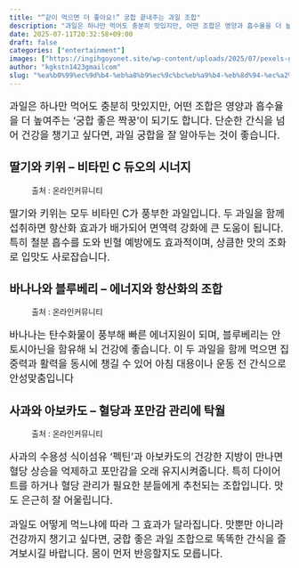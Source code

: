 ```yaml
---
title: "“같이 먹으면 더 좋아요!” 궁합 끝내주는 과일 조합"
description: "과일은 하나만 먹어도 충분히 맛있지만, 어떤 조합은 영양과 흡수율을 더 높여주는 ‘궁합 좋은 짝꿍’이 되기도 합니다. 단순한 간식을 넘어 건강을 챙기고 싶다면, 과일 궁합을 잘 알아두는 것이 좋습니다."
date: 2025-07-11T20:32:58+09:00
draft: false
categories: ["entertainment"]
images: ["https://ingihgoyonet.site/wp-content/uploads/2025/07/pexels-giovanny-vargas-1310043640-30641039-683x1024.jpg", "https://ingihgoyonet.site/wp-content/uploads/2025/07/pexels-suzyhazelwood-1120581-1024x680.jpg", "https://ingihgoyonet.site/wp-content/uploads/2025/07/pexels-pixabay-162709-1024x680.jpg"]
author: "kgkstn1423gmailcom"
slug: "%ea%b0%99%ec%9d%b4-%eb%a8%b9%ec%9c%bc%eb%a9%b4-%eb%8d%94-%ec%a2%8b%ec%95%84%ec%9a%94-%ea%b6%81%ed%95%a9-%eb%81%9d%eb%82%b4%ec%a3%bc%eb%8a%94-%ea%b3%bc%ec%9d%bc-%ec%a1%b0%ed%95%a9"
---
```


<p style="font-size:18px">과일은 하나만 먹어도 충분히 맛있지만, 어떤 조합은 영양과 흡수율을 더 높여주는 ‘궁합 좋은 짝꿍’이 되기도 합니다. 단순한 간식을 넘어 건강을 챙기고 싶다면, 과일 궁합을 잘 알아두는 것이 좋습니다.</p> <h2 >딸기와 키위 – 비타민 C 듀오의 시너지</h2> <figure ><img src="https://ingihgoyonet.site/wp-content/uploads/2025/07/pexels-giovanny-vargas-1310043640-30641039-683x1024.jpg" alt="" style="aspect-ratio:16/9;object-fit:cover"/><figcaption >출처 : 온라인커뮤니티</figcaption></figure> <p style="font-size:18px">딸기와 키위는 모두 비타민 C가 풍부한 과일입니다. 두 과일을 함께 섭취하면 항산화 효과가 배가되어 면역력 강화에 큰 도움이 됩니다. 특히 철분 흡수를 도와 빈혈 예방에도 효과적이며, 상큼한 맛의 조화로 입맛도 사로잡습니다.</p> <h2 >바나나와 블루베리 – 에너지와 항산화의 조합</h2> <figure ><img src="https://ingihgoyonet.site/wp-content/uploads/2025/07/pexels-suzyhazelwood-1120581-1024x680.jpg" alt="" style="aspect-ratio:16/9;object-fit:cover"/><figcaption >출처 : 온라인커뮤니티</figcaption></figure> <p style="font-size:18px">바나나는 탄수화물이 풍부해 빠른 에너지원이 되며, 블루베리는 안토시아닌을 함유해 뇌 건강에 좋습니다. 이 두 과일을 함께 먹으면 집중력과 활력을 동시에 챙길 수 있어 아침 대용이나 운동 전 간식으로 안성맞춤입니다</p> <h2 >사과와 아보카도 – 혈당과 포만감 관리에 탁월</h2> <figure ><img src="https://ingihgoyonet.site/wp-content/uploads/2025/07/pexels-pixabay-162709-1024x680.jpg" alt="" style="aspect-ratio:16/9;object-fit:cover"/><figcaption >출처 : 온라인커뮤니티</figcaption></figure> <p style="font-size:18px">사과의 수용성 식이섬유 ‘펙틴’과 아보카도의 건강한 지방이 만나면 혈당 상승을 억제하고 포만감을 오래 유지시켜줍니다. 특히 다이어트를 하거나 혈당 관리가 필요한 분들에게 추천되는 조합입니다. 맛도 은근히 잘 어울립니다.</p> <p style="font-size:18px">과일도 어떻게 먹느냐에 따라 그 효과가 달라집니다. 맛뿐만 아니라 건강까지 챙기고 싶다면, 궁합 좋은 과일 조합으로 똑똑한 간식을 즐겨보시길 바랍니다. 몸이 먼저 반응할지도 모릅니다.</p>